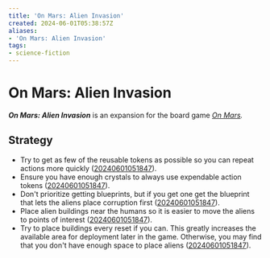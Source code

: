 ```yaml
---
title: 'On Mars: Alien Invasion'
created: 2024-06-01T05:38:57Z
aliases:
- 'On Mars: Alien Invasion'
tags:
- science-fiction
---
```


# On Mars: Alien Invasion

_**On Mars: Alien Invasion**_ is an expansion for the board game _[On Mars](on-mars.md)._

## Strategy

- Try to get as few of the reusable tokens as possible so you can repeat actions more quickly ([20240601051847](../entries/20240601051847.md)).
- Ensure you have enough crystals to always use expendable action tokens ([20240601051847](../entries/20240601051847.md)).
- Don't prioritize getting blueprints, but if you get one get the blueprint that lets the aliens place corruption first ([20240601051847](../entries/20240601051847.md)).
- Place alien buildings near the humans so it is easier to move the aliens to points of interest ([20240601051847](../entries/20240601051847.md)).
- Try to place buildings every reset if you can. This greatly increases the available area for deployment later in the game. Otherwise, you may find that you don't have enough space to place aliens ([20240601051847](../entries/20240601051847.md)).
